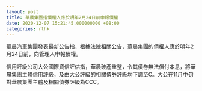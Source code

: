 ```yaml
---
layout: post
title: 華晨集團指債權人應於明年2月24日前申報債權
date: 2020-12-07 15:21:45.000000000 +08:00
categories: rthk
---
```


華晨汽車集團發表最新公告指，根據法院相關公告，華晨集團的債權人應於明年2月24日前，向管理人申報債權。

信用評級公司大公國際資信評估指，華晨破產重整，令其債券無法償付本息，將華晨集團主體信用評級，及由大公評級的相關債券評級均下調至C。大公在11月中旬對華晨集團主體及相關債券評級為CCC。
